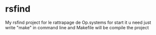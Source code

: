 # rsfind
My rsfind project for le rattrapage de Op.systems 
for start it u need just write "make" in command line and Makefile will be compile the project
